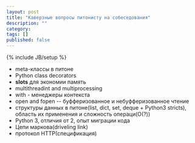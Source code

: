 ```yaml
---
layout: post
title: "Каверзные вопросы питонисту на собеседования"
description: ""
category: 
tags: []
published: false
---
```

{% include JB/setup %}

* meta-классы в питоне
* Python class decorators
* __slots__ для экономии память
* multithreadint and multiprocessing
* with - менеджеры контекста
* open and fopen -- буфферизованное и небуфферизованное чтение
* структуры данных в питоне(list, dict, set, deque + Python3 stricts), область их применения и сложность операци(О(?))
* Python 3, отличия от 2, опыт миграции кода
* Цепи маркова(driveling link)
* протокол HTTP(спецификация) 
